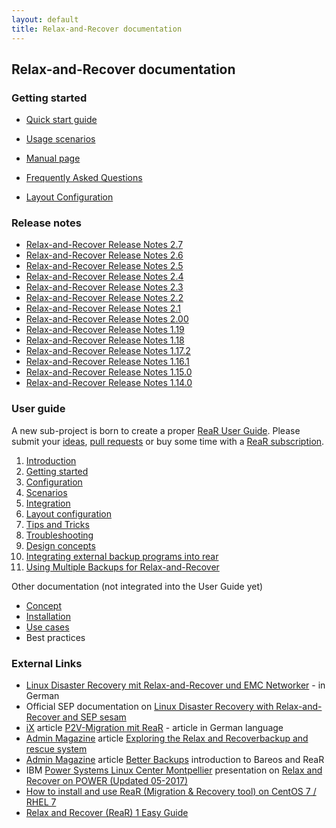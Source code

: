 ```yaml
---
layout: default
title: Relax-and-Recover documentation
---
```


## Relax-and-Recover documentation

### Getting started

 - [Quick start guide](https://relax-and-recover.org/documentation/getting-started)

 - [Usage scenarios](https://relax-and-recover.org/usage/)

 - [Manual page](https://github.com/rear/rear/blob/master/doc/rear.8.adoc)

 - [Frequently Asked Questions](https://relax-and-recover.org/documentation/faq)

 - [Layout Configuration](https://github.com/rear/rear/blob/master/doc/user-guide/06-layout-configuration.adoc)

### Release notes

 - [Relax-and-Recover Release Notes 2.7](https://relax-and-recover.org/documentation/release-notes-2-7)
 - [Relax-and-Recover Release Notes 2.6](https://relax-and-recover.org/documentation/release-notes-2-6)
 - [Relax-and-Recover Release Notes 2.5](https://relax-and-recover.org/documentation/release-notes-2-5)
 - [Relax-and-Recover Release Notes 2.4](https://relax-and-recover.org/documentation/release-notes-2-4)
 - [Relax-and-Recover Release Notes 2.3](https://relax-and-recover.org/documentation/release-notes-2-3)
 - [Relax-and-Recover Release Notes 2.2](https://relax-and-recover.org/documentation/release-notes-2-2)
 - [Relax-and-Recover Release Notes 2.1](https://relax-and-recover.org/documentation/release-notes-2-1)
 - [Relax-and-Recover Release Notes 2.00](https://relax-and-recover.org/documentation/release-notes-2-00)
 - [Relax-and-Recover Release Notes 1.19](https://relax-and-recover.org/documentation/release-notes-1-19)
 - [Relax-and-Recover Release Notes 1.18](https://relax-and-recover.org/documentation/release-notes-1-18)
 - [Relax-and-Recover Release Notes 1.17.2](https://relax-and-recover.org/documentation/release-notes-1-17)
 - [Relax-and-Recover Release Notes 1.16.1](https://relax-and-recover.org/documentation/release-notes-1-16)
 - [Relax-and-Recover Release Notes 1.15.0](https://relax-and-recover.org/documentation/release-notes-1-15)
 - [Relax-and-Recover Release Notes 1.14.0](https://relax-and-recover.org/documentation/release-notes-1-14)

### User guide

A new sub-project is born to create a proper [ReaR User Guide](https://relax-and-recover.org/rear-user-guide/). Please submit your [ideas](https://github.com/rear/rear-user-guide/issues), [pull requests](https://github.com/rear/rear-user-guide/pulls) or buy some time with a [ReaR subscription](https://relax-and-recover.org/rear-user-guide/welcome/index.html).

 1. [Introduction](https://github.com/rear/rear/blob/master/doc/user-guide/01-introduction.adoc)
 2. [Getting started](https://github.com/rear/rear/blob/master/doc/user-guide/02-getting-started.adoc)
 3. [Configuration](https://github.com/rear/rear/blob/master/doc/user-guide/03-configuration.adoc)
 4. [Scenarios](https://github.com/rear/rear/blob/master/doc/user-guide/04-scenarios.adoc)
 5. [Integration](https://github.com/rear/rear/blob/master/doc/user-guide/05-integration.adoc)
 6. [Layout configuration](https://github.com/rear/rear/blob/master/doc/user-guide/06-layout-configuration.adoc)
 7. [Tips and Tricks](https://github.com/rear/rear/blob/master/doc/user-guide/07-tips-and-tricks.adoc)
 8. [Troubleshooting](https://github.com/rear/rear/blob/master/doc/user-guide/08-troubleshooting.adoc)
 9. [Design concepts](https://github.com/rear/rear/blob/master/doc/user-guide/09-design-concepts.adoc)
10. [Integrating external backup programs into rear](https://github.com/rear/rear/blob/master/doc/user-guide/10-integrating-external-backup.adoc)
11. [Using Multiple Backups for Relax-and-Recover](https://github.com/rear/rear/blob/master/doc/user-guide/11-multiple-backups.adoc)

 Other documentation (not integrated into the User Guide yet)

 - [Concept](https://relax-and-recover.org/documentation/concept)
 - [Installation](https://relax-and-recover.org/documentation/installation)
 - [Use cases](https://relax-and-recover.org/documentation/usecases)
 - Best practices

### External Links

 - [Linux Disaster Recovery mit Relax-and-Recover und EMC Networker](https://backupinferno.de/?p=358) - in German
 - Official SEP documentation on [Linux Disaster Recovery with Relax-and-Recover and SEP sesam](https://wiki.sepsoftware.com/wiki/index.php/Disaster_Recovery_for_Linux_3.0_en)
 - [iX](https://www.heise.de/ix/) article [P2V-Migration mit ReaR](https://www.heise.de/select/ix/archiv/2014/12/seite-127) - article in German language
 - [Admin Magazine](https://www.admin-magazine.com/) article [Exploring the Relax and Recoverbackup and rescue system](https://www.admin-magazine.com/Archive/2014/22/Exploring-the-Relax-and-Recoverbackup-and-rescue-system)
 - [Admin Magazine](https://www.admin-magazine.com) article [Better Backups](https://www.admin-magazine.com/Articles/Free-Enterprise-Backup-with-Bareos) introduction to Bareos and ReaR
 - IBM [Power Systems Linux Center Montpellier](https://www.ibm.com/ibm/clientcenter/montpellier/) presentation on [Relax and Recover on POWER (Updated 05-2017)](https://www.slideshare.net/sebastienchabrolles/relax-and-recover-on-power-updated-052017)
 - [How to install and use ReaR (Migration & Recovery tool) on CentOS 7 / RHEL 7](https://www.linuxtechi.com/install-rear-migration-recovery-tool-centos-7-rhel-7/)
 - [Relax and Recover (ReaR) 1 Easy Guide](https://www.linuxsysadmins.com/relax-and-recover-rear-1-easy-guide/)
